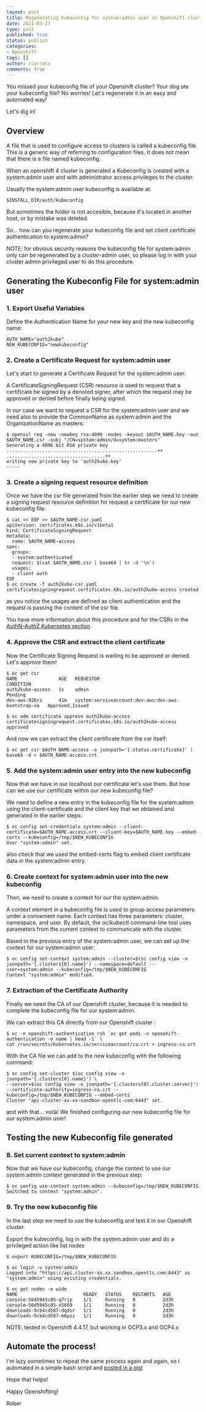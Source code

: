 ```yaml
---
layout: post
title: Regenerating Kubeconfig for system:admin user in Openshift clusters
date: 2021-03-27
type: post
published: true
status: publish
categories:
- Openshift
tags: []
author: rcarrata
comments: true
---
```


You missed your kubeconfig file of your Openshift cluster? Your dog ate your kubeconfig file? No worries! Let's regenerate it in an easy and automated way!

Let's dig in!

## Overview

A file that is used to configure access to clusters is called a kubeconfig file. This is a generic
way of referring to configuration files. It does not mean that there is a file named kubeconfig.

When an openshift 4 cluster is generated a Kubeconfig is created with a system:admin user and with
administrator access privileges to the cluster.

Usually the system:admin user kubeconfig is available at:

```
$INSTALL_DIR/auth/kubeconfig
```

But sometimes the folder is not accesible, because it's located in another host, or by mistake was
deleted.

So... how can you regenerate your kubeconfig file and set client certificate authentication to system:admin?

NOTE: for obvious security reasons the kubeconfig file for system:admin only can be regenerated by a
cluster-admin user, so please log in with your cluster admin privileged user to do this procedure.

## Generating the Kubeconfig File for system:admin user

### 1. Export Useful Variables

Define the Authentication Name for your new key and the new kubeconfig name:

```
AUTH_NAME="auth2kube"
NEW_KUBECONFIG="newkubeconfig"
```

### 2. Create a Certificate Request for system:admin user

Let's start to generate a Certificate Request for the system:admin user.

A CertificateSigningRequest (CSR) resource is used to request that a certificate be signed by a
denoted signer, after which the request may be approved or denied before finally being signed.

In our case we want to request a CSR for the system:admin user and we need also to provide the
CommonName as system:admin and the OrganizationName as masters:

```
$ openssl req -new -newkey rsa:4096 -nodes -keyout $AUTH_NAME.key -out $AUTH_NAME.csr -subj "/CN=system:admin/O=system:masters"
Generating a 4096 bit RSA private key
.......................................................++
....................................++
writing new private key to 'auth2kube.key'
-----
```

### 3. Create a signing request resource definition

Once we have the csr file generated from the earlier step we need to create a signing request resource definition for request a certificate for our new kubeconfig file:

```
$ cat << EOF >> $AUTH_NAME-csr.yaml
apiVersion: certificates.k8s.io/v1beta1
kind: CertificateSigningRequest
metadata:
  name: $AUTH_NAME-access
spec:
  groups:
  - system:authenticated
  request: $(cat $AUTH_NAME.csr | base64 | tr -d '\n')
  usages:
  - client auth
EOF
$ oc create -f auth2kube-csr.yaml
certificatesigningrequest.certificates.k8s.io/auth2kube-access created
```

as you notice the usages are defined as client authentication and the request is passing the content of the csr file.

You have more information about this procedure and for the CSRs in the [AuthN-AuthZ Kubernetes section](https://kubernetes.io/docs/reference/access-authn-authz/certificate-signing-requests/#create-certificatesigningrequest)

### 4. Approve the CSR and extract the client certificate

Now the Certificate Signing Request is waiting to be approved or denied. Let's approve them!

```
$ oc get csr
NAME               AGE   REQUESTOR                                            CONDITION
auth2kube-access   1s    admin                                                Pending
dev-aws-926rz      41m   system:serviceaccount:dev-aws:dev-aws-bootstrap-sa   Approved,Issued

$ oc adm certificate approve auth2kube-access
certificatesigningrequest.certificates.k8s.io/auth2kube-access approved
```

And now we can extract the client certificate from the csr itself:

```
$ oc get csr $AUTH_NAME-access -o jsonpath='{.status.certificate}' | base64 -d > $AUTH_NAME-access.crt
```

### 5. Add the system:admin user entry into the new kubeconfig

Now that we have in our localhost our certificate let's use them. But how can we use our certificate within our new kubeconfig file?

We need to define a new entry in the kubeconfig file for the system:admin using the client-certificate and the client key that we obtained and generated in the earlier steps:

```
$ oc config set-credentials system:admin --client-certificate=$AUTH_NAME-access.crt --client-key=$AUTH_NAME.key --embed-certs --kubeconfig=/tmp/$NEW_KUBECONFIG
User "system:admin" set.
```

also check that we used the embed-certs flag to embed client certificate data in the system:admin entry.

### 6. Create context for system:admin user into the new kubeconfig

Then, we need to create a context for our the system:admin.

A context element in a kubeconfig file is used to group access parameters under a convenient name. Each context has three parameters: cluster, namespace, and user. By default, the oc/kubectl command-line tool uses parameters from the current context to communicate with the cluster.

Based in the previous entry of the system:admin user, we can set up the context for our system:admin user:

```
$ oc config set-context system:admin --cluster=$(oc config view -o jsonpath='{.clusters[0].name}') --namespace=default --user=system:admin --kubeconfig=/tmp/$NEW_KUBECONFIG
Context "system:admin" modified.
```

### 7. Extraction of the Certificate Authority

Finally we need the CA of our Openshift cluster, because it is needed to complete the kubeconfig file for our system:admin.

We can extract this CA directly from our Openshift cluster :

```
$ oc -n openshift-authentication rsh `oc get pods -n openshift-authentication -o name | head -1` \
cat /run/secrets/kubernetes.io/serviceaccount/ca.crt > ingress-ca.crt
```

With the CA file we can add to the new kubeconfig with the following command:

```
$ oc config set-cluster $(oc config view -o jsonpath='{.clusters[0].name}') \
--server=$(oc config view -o jsonpath='{.clusters[0].cluster.server}') --certificate-authority=ingress-ca.crt --kubeconfig=/tmp/$NEW_KUBECONFIG --embed-certs
Cluster "api-cluster-xx-xx-sandbox-opentlc-com:6443" set.
```

and with that... voilà! We finished configuring our new kubeconfig file for our system:admin user!

## Testing the new Kubeconfig file generated

### 8. Set current context to system:admin

Now that we have our kubeconfig, change the context to use our system:admin context generated in the previous step:

```
$ oc config use-context system:admin --kubeconfig=/tmp/$NEW_KUBECONFIG
Switched to context "system:admin".
```

### 9. Try the new kubeconfig file

In the last step we need to use the kubeconfig and test it in our Openshift cluster.

Export the kubeconfig, log in with the system:admin user and do a privileged action like list nodes

```
$ export KUBECONFIG=/tmp/$NEW_KUBECONFIG

$ oc login -u system:admin
Logged into "https://api.cluster-xx.xx.sandbox.opentlc.com:6443" as "system:admin" using existing credentials.

$ oc get nodes -o wide
NAME                        READY   STATUS    RESTARTS   AGE
console-56d5945c85-q7rjp    1/1     Running   0          2d3h
console-56d5945c85-x5669    1/1     Running   0          2d3h
downloads-9cb4cd587-dqdsr   1/1     Running   0          2d3h
downloads-9cb4cd587-m6pzz   1/1     Running   0          2d3h
```

NOTE: tested in Openshift 4.4.17, but working in OCP3.x and OCP4.x

## Automate the process!

I'm lazy sometimes to repeat the same process again and again, so I automated in a simple bash script and [posted in a gist](https://gist.github.com/rcarrata/016da295c1421cccbfbd66ed9a7922bc)

Hope that helps!

Happy Openshifting!

Rober

